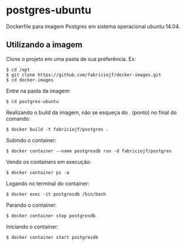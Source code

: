 # postgres-ubuntu

Dockerfile para imagem Postgres em sistema operacional ubuntu:14.04.

## Utilizando a imagem

Clone o projeto em uma pasta de sua preferência. Ex:

```console
$ cd /opt
$ git clone https://github.com/fabriciojf/docker-images.git
$ cd docker-images
```

Entre na pasta da imagem:

```console
$ cd postgres-ubuntu
```

Realizando o build da imagem, não se esqueça do . (ponto) no final do comando:

```console
$ docker build -t fabriciojf/postgres .
```

Subindo o container:

```console
$ docker container --name postgresdb run -d fabriciojf/postgres
```

Vendo os containers em execução:

```console
$ docker container ps -a
```

Logando no terminal do container:

```console
$ docker exec -it postgresdb /bin/bash
```

Parando o container:

```console
$ docker container stop postgresdb
```

Iniciando o container:

```console
$ docker container start postgresdb
```